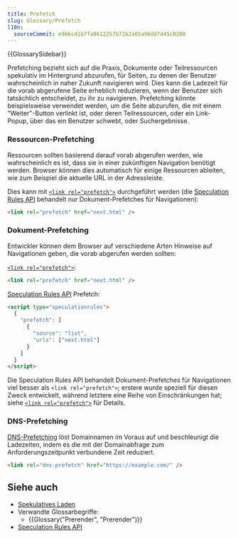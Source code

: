 ```yaml
---
title: Prefetch
slug: Glossary/Prefetch
l10n:
  sourceCommit: e9b6cd1b7fa8612257b72b2a85a96dd7d45c0200
---
```


{{GlossarySidebar}}

Prefetching bezieht sich auf die Praxis, Dokumente oder Teilressourcen spekulativ im Hintergrund abzurufen, für Seiten, zu denen der Benutzer wahrscheinlich in naher Zukunft navigieren wird. Dies kann die Ladezeit für die vorab abgerufene Seite erheblich reduzieren, wenn der Benutzer sich tatsächlich entscheidet, zu ihr zu navigieren. Prefetching könnte beispielsweise verwendet werden, um die Seite abzurufen, die mit einem "Weiter"-Button verlinkt ist, oder deren Teilressourcen, oder ein Link-Popup, über das ein Benutzer schwebt, oder Suchergebnisse.

### Ressourcen-Prefetching

Ressourcen sollten basierend darauf vorab abgerufen werden, wie wahrscheinlich es ist, dass sie in einer zukünftigen Navigation benötigt werden. Browser können dies automatisch für einige Ressourcen ableiten, wie zum Beispiel die aktuelle URL in der Adressleiste.

Dies kann mit [`<link rel="prefetch">`](/de/docs/Web/HTML/Reference/Attributes/rel/prefetch) durchgeführt werden (die [Speculation Rules API](/de/docs/Web/API/Speculation_Rules_API) behandelt nur Dokument-Prefetches für Navigationen):

```html
<link rel="prefetch" href="next.html" />
```

### Dokument-Prefetching

Entwickler können dem Browser auf verschiedene Arten Hinweise auf Navigationen geben, die vorab abgerufen werden sollten:

[`<link rel="prefetch">`](/de/docs/Web/HTML/Reference/Attributes/rel/prefetch):

```html
<link rel="prefetch" href="next.html" />
```

[Speculation Rules API](/de/docs/Web/API/Speculation_Rules_API) Prefetch:

```html
<script type="speculationrules">
  {
    "prefetch": [
      {
        "source": "list",
        "urls": ["next.html"]
      }
    ]
  }
</script>
```

Die Speculation Rules API behandelt Dokument-Prefetches für Navigationen viel besser als `<link rel="prefetch">`; erstere wurde speziell für diesen Zweck entwickelt, während letztere eine Reihe von Einschränkungen hat; siehe [`<link rel="prefetch">`](/de/docs/Web/HTML/Reference/Attributes/rel/prefetch) für Details.

### DNS-Prefetching

[DNS-Prefetching](/de/docs/Web/HTML/Reference/Attributes/rel/dns-prefetch) löst Domainnamen im Voraus auf und beschleunigt die Ladezeiten, indem es die mit der Domainabfrage zum Anforderungszeitpunkt verbundene Zeit reduziert.

```html
<link rel="dns-prefetch" href="https://example.com/" />
```

## Siehe auch

- [Spekulatives Laden](/de/docs/Web/Performance/Guides/Speculative_loading)
- Verwandte Glossarbegriffe:
  - {{Glossary("Prerender", "Prerender")}}
- [Speculation Rules API](/de/docs/Web/API/Speculation_Rules_API)
